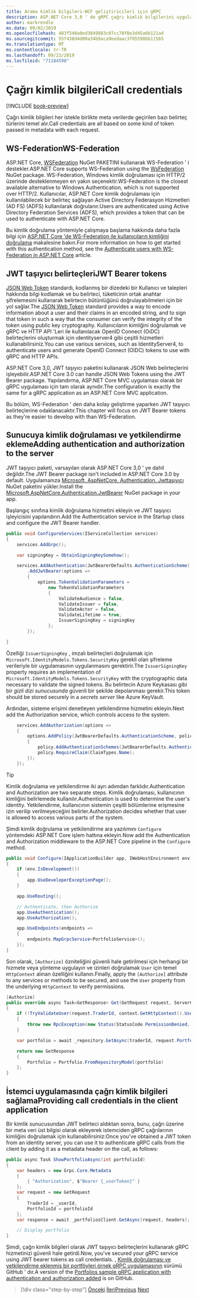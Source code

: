 ```yaml
---
title: Arama kimlik bilgileri-WCF geliştiricileri için gRPC
description: ASP.NET Core 3,0 ' de gRPC çağrı kimlik bilgilerini uygulama ve kullanma.
author: markrendle
ms.date: 09/02/2019
ms.openlocfilehash: 483f540a0ed3849883c07cc70f0e3d45a6b121ad
ms.sourcegitcommit: 55f438d4d00a34b9aca9eedaac3f85590bb11565
ms.translationtype: MT
ms.contentlocale: tr-TR
ms.lasthandoff: 09/23/2019
ms.locfileid: "71184598"
---
```

# <a name="call-credentials"></a><span data-ttu-id="9a444-103">Çağrı kimlik bilgileri</span><span class="sxs-lookup"><span data-stu-id="9a444-103">Call credentials</span></span>

[!INCLUDE [book-preview](../../../includes/book-preview.md)]

<span data-ttu-id="9a444-104">Çağrı kimlik bilgileri her istekle birlikte meta verilerde geçirilen bazı belirteç türlerini temel alır.</span><span class="sxs-lookup"><span data-stu-id="9a444-104">Call credentials are all based on some kind of token passed in metadata with each request.</span></span>

## <a name="ws-federation"></a><span data-ttu-id="9a444-105">WS-Federation</span><span class="sxs-lookup"><span data-stu-id="9a444-105">WS-Federation</span></span>

<span data-ttu-id="9a444-106">ASP.NET Core, [WSFederation](https://www.nuget.org/packages/Microsoft.AspNetCore.Authentication.WsFederation) NuGet PAKETINI kullanarak WS-Federation ' i destekler.</span><span class="sxs-lookup"><span data-stu-id="9a444-106">ASP.NET Core supports WS-Federation using the [WsFederation](https://www.nuget.org/packages/Microsoft.AspNetCore.Authentication.WsFederation) NuGet package.</span></span> <span data-ttu-id="9a444-107">WS-Federation, Windows kimlik doğrulaması için HTTP/2 üzerinde desteklenmeyen en yakın seçenektir.</span><span class="sxs-lookup"><span data-stu-id="9a444-107">WS-Federation is the closest available alternative to Windows Authentication, which is not supported over HTTP/2.</span></span> <span data-ttu-id="9a444-108">Kullanıcılar, ASP.NET Core kimlik doğrulaması için kullanılabilecek bir belirteç sağlayan Active Directory Federasyon Hizmetleri (AD FS) (ADFS) kullanılarak doğrulanır.</span><span class="sxs-lookup"><span data-stu-id="9a444-108">Users are authenticated using Active Directory Federation Services (ADFS), which provides a token that can be used to authenticate with ASP.NET Core.</span></span>

<span data-ttu-id="9a444-109">Bu kimlik doğrulama yöntemiyle çalışmaya başlama hakkında daha fazla bilgi için [ASP.NET Core 'de WS-Federation ile kullanıcıların kimliğini doğrulama](https://docs.microsoft.com/aspnet/core/security/authentication/ws-federation?view=aspnetcore-3.0) makalesine bakın.</span><span class="sxs-lookup"><span data-stu-id="9a444-109">For more information on how to get started with this authentication method, see the [Authenticate users with WS-Federation in ASP.NET Core](https://docs.microsoft.com/aspnet/core/security/authentication/ws-federation?view=aspnetcore-3.0) article.</span></span>

## <a name="jwt-bearer-tokens"></a><span data-ttu-id="9a444-110">JWT taşıyıcı belirteçleri</span><span class="sxs-lookup"><span data-stu-id="9a444-110">JWT Bearer tokens</span></span>

<span data-ttu-id="9a444-111">[JSON Web Token](https://jwt.io) standardı, kodlanmış bir dizedeki bir Kullanıcı ve talepleri hakkında bilgi kodlamak ve bu belirteci, tüketicinin ortak anahtar şifrelemesini kullanarak belirtecin bütünlüğünü doğrulayabilmeleri için bir yol sağlar.</span><span class="sxs-lookup"><span data-stu-id="9a444-111">The [JSON Web Token](https://jwt.io) standard provides a way to encode information about a user and their claims in an encoded string, and to sign that token in such a way that the consumer can verify the integrity of the token using public key cryptography.</span></span> <span data-ttu-id="9a444-112">Kullanıcıların kimliğini doğrulamak ve gRPC ve HTTP API 'Leri ile kullanılacak OpenID Connect (OıDC) belirteçlerini oluşturmak için ıdentityserver4 gibi çeşitli hizmetleri kullanabilirsiniz.</span><span class="sxs-lookup"><span data-stu-id="9a444-112">You can use various services, such as IdentityServer4, to authenticate users and generate OpenID Connect (OIDC) tokens to use with gRPC and HTTP APIs.</span></span>

<span data-ttu-id="9a444-113">ASP.NET Core 3,0, JWT taşıyıcı paketini kullanarak JSON Web belirteçlerini işleyebilir.</span><span class="sxs-lookup"><span data-stu-id="9a444-113">ASP.NET Core 3.0 can handle JSON Web Tokens using the JWT Bearer package.</span></span> <span data-ttu-id="9a444-114">Yapılandırma, ASP.NET Core MVC uygulaması olarak bir gRPC uygulaması için tam olarak aynıdır.</span><span class="sxs-lookup"><span data-stu-id="9a444-114">The configuration is exactly the same for a gRPC application as an ASP.NET Core MVC application.</span></span>

<span data-ttu-id="9a444-115">Bu bölüm, WS-Federation ' den daha kolay geliştirme yaparken JWT taşıyıcı belirteçlerine odaklanacaktır.</span><span class="sxs-lookup"><span data-stu-id="9a444-115">This chapter will focus on JWT Bearer tokens as they're easier to develop with than WS-Federation.</span></span>

## <a name="adding-authentication-and-authorization-to-the-server"></a><span data-ttu-id="9a444-116">Sunucuya kimlik doğrulaması ve yetkilendirme ekleme</span><span class="sxs-lookup"><span data-stu-id="9a444-116">Adding authentication and authorization to the server</span></span>

<span data-ttu-id="9a444-117">JWT taşıyıcı paketi, varsayılan olarak ASP.NET Core 3,0 ' ye dahil değildir.</span><span class="sxs-lookup"><span data-stu-id="9a444-117">The JWT Bearer package isn't included in ASP.NET Core 3.0 by default.</span></span> <span data-ttu-id="9a444-118">Uygulamanıza [Microsoft. AspNetCore. Authentication. Jwttaşıyıcı](https://www.nuget.org/packages/Microsoft.AspNetCore.Authentication.JwtBearer) NuGet paketini yükler.</span><span class="sxs-lookup"><span data-stu-id="9a444-118">Install the [Microsoft.AspNetCore.Authentication.JwtBearer](https://www.nuget.org/packages/Microsoft.AspNetCore.Authentication.JwtBearer) NuGet package in your app.</span></span>

<span data-ttu-id="9a444-119">Başlangıç sınıfına kimlik doğrulama hizmetini ekleyin ve JWT taşıyıcı işleyicisini yapılandırın.</span><span class="sxs-lookup"><span data-stu-id="9a444-119">Add the Authentication service in the Startup class and configure the JWT Bearer handler.</span></span>

```csharp
public void ConfigureServices(IServiceCollection services)
{
    services.AddGrpc();

    var signingKey = ObtainSigningKeySomehow();

    services.AddAuthentication(JwtBearerDefaults.AuthenticationScheme)
        .AddJwtBearer(options =>
        {
            options.TokenValidationParameters =
                new TokenValidationParameters
                {
                    ValidateAudience = false,
                    ValidateIssuer = false,
                    ValidateActor = false,
                    ValidateLifetime = true,
                    IssuerSigningKey = signingKey
                };
        });

}
```

<span data-ttu-id="9a444-120">Özelliği `IssuerSigningKey` , imzalı belirteçleri doğrulamak için `Microsoft.IdentityModels.Tokens.SecurityKey` gerekli olan şifreleme verileriyle bir uygulamasının uygulanmasını gerektirir.</span><span class="sxs-lookup"><span data-stu-id="9a444-120">The `IssuerSigningKey` property requires an implementation of `Microsoft.IdentityModels.Tokens.SecurityKey` with the cryptographic data necessary to validate the signed tokens.</span></span> <span data-ttu-id="9a444-121">Bu belirtecin Azure Keykasası gibi bir *gizli dizi sunucusunda* güvenli bir şekilde depolanması gerekir.</span><span class="sxs-lookup"><span data-stu-id="9a444-121">This token should be stored securely in a *secrets server* like Azure KeyVault.</span></span>

<span data-ttu-id="9a444-122">Ardından, sisteme erişimi denetleyen yetkilendirme hizmetini ekleyin.</span><span class="sxs-lookup"><span data-stu-id="9a444-122">Next add the Authorization service, which controls access to the system.</span></span>

```csharp
    services.AddAuthorization(options =>
    {
        options.AddPolicy(JwtBearerDefaults.AuthenticationScheme, policy =>
        {
            policy.AddAuthenticationSchemes(JwtBearerDefaults.AuthenticationScheme);
            policy.RequireClaim(ClaimTypes.Name);
        });
    });

```

> [!TIP]
> <span data-ttu-id="9a444-123">Kimlik doğrulama ve yetkilendirme iki ayrı adımdan farklıdır.</span><span class="sxs-lookup"><span data-stu-id="9a444-123">Authentication and Authorization are two separate steps.</span></span> <span data-ttu-id="9a444-124">Kimlik doğrulaması, kullanıcının kimliğini belirlemede kullanılır.</span><span class="sxs-lookup"><span data-stu-id="9a444-124">Authentication is used to determine the user's identity.</span></span> <span data-ttu-id="9a444-125">Yetkilendirme, kullanıcının sistemin çeşitli bölümlerine erişmesine izin verilip verilmeyeceğini belirler.</span><span class="sxs-lookup"><span data-stu-id="9a444-125">Authorization decides whether that user is allowed to access various parts of the system.</span></span>

<span data-ttu-id="9a444-126">Şimdi kimlik doğrulama ve yetkilendirme ara yazılımını `Configure` yöntemdeki ASP.NET Core işlem hattına ekleyin.</span><span class="sxs-lookup"><span data-stu-id="9a444-126">Now add the Authentication and Authorization middleware to the ASP.NET Core pipeline in the `Configure` method.</span></span>

```csharp
public void Configure(IApplicationBuilder app, IWebHostEnvironment env)
{
    if (env.IsDevelopment())
    {
        app.UseDeveloperExceptionPage();
    }

    app.UseRouting();

    // Authenticate, then Authorize
    app.UseAuthentication();
    app.UseAuthorization();

    app.UseEndpoints(endpoints =>
    {
        endpoints.MapGrpcService<PortfolioService>();
    });
}
```

<span data-ttu-id="9a444-127">Son olarak, `[Authorize]` özniteliğini güvenli hale getirilmesi için herhangi bir hizmete veya yönteme uygulayın ve izinleri doğrulamak `User` için temel `HttpContext` alınan özelliğini kullanın.</span><span class="sxs-lookup"><span data-stu-id="9a444-127">Finally, apply the `[Authorize]` attribute to any services or methods to be secured, and use the `User` property from the underlying `HttpContext` to verify permissions.</span></span>

```csharp
[Authorize]
public override async Task<GetResponse> Get(GetRequest request, ServerCallContext context)
{
    if (!TryValidateUser(request.TraderId, context.GetHttpContext().User))
    {
        throw new RpcException(new Status(StatusCode.PermissionDenied, "Denied."));
    }

    var portfolio = await _repository.GetAsync(traderId, request.PortfolioId);

    return new GetResponse
    {
        Portfolio = Portfolio.FromRepositoryModel(portfolio)
    };
}
```

## <a name="providing-call-credentials-in-the-client-application"></a><span data-ttu-id="9a444-128">İstemci uygulamasında çağrı kimlik bilgileri sağlama</span><span class="sxs-lookup"><span data-stu-id="9a444-128">Providing call credentials in the client application</span></span>

<span data-ttu-id="9a444-129">Bir kimlik sunucusundan JWT belirteci aldıktan sonra, bunu, çağrı üzerine bir meta veri üst bilgisi olarak ekleyerek istemciden gRPC çağrılarının kimliğini doğrulamak için kullanabilirsiniz:</span><span class="sxs-lookup"><span data-stu-id="9a444-129">Once you've obtained a JWT token from an identity server, you can use it to authenticate gRPC calls from the client by adding it as a metadata header on the call, as follows:</span></span>

```csharp
public async Task ShowPortfolioAsync(int portfolioId)
{
    var headers = new Grpc.Core.Metadata
    {
        { "Authorization", $"Bearer {_userToken}" }
    };
    var request = new GetRequest
    {
        TraderId = _userId,
        PortfolioId = portfolioId
    };
    var response = await _portfoliosClient.GetAsync(request, headers);

    // Display portfolio
}
```

<span data-ttu-id="9a444-130">Şimdi, çağrı kimlik bilgileri olarak JWT taşıyıcı belirteçlerini kullanarak gRPC hizmetinizi güvenli hale getirdi.</span><span class="sxs-lookup"><span data-stu-id="9a444-130">Now, you've secured your gRPC service using JWT bearer tokens as call credentials.</span></span> <span data-ttu-id="9a444-131">, [Kimlik doğrulaması ve yetkilendirme eklenmiş bir portföyleri örnek gRPC uygulamasının](https://github.com/dotnet-architecture/grpc-for-wcf-developers/tree/master/PortfoliosSample/grpc/TraderSysAuth) sürümü GitHub ' dır.</span><span class="sxs-lookup"><span data-stu-id="9a444-131">A version of the [Portfolios sample gRPC application with authentication and authorization added](https://github.com/dotnet-architecture/grpc-for-wcf-developers/tree/master/PortfoliosSample/grpc/TraderSysAuth) is on GitHub.</span></span>

>[!div class="step-by-step"]
><span data-ttu-id="9a444-132">[Önceki](security.md)
>[İleri](channel-credentials.md)</span><span class="sxs-lookup"><span data-stu-id="9a444-132">[Previous](security.md)
[Next](channel-credentials.md)</span></span>
